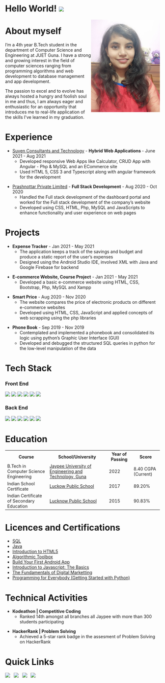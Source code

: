 # Hello World! <img src="https://raw.githubusercontent.com/MartinHeinz/MartinHeinz/master/wave.gif" height="21">

<a href="https://www.linkedin.com/in/shivangi-singh-7a9242183/"><img src="images/WhatsApp Image 2021-09-08 at 00.49.03.jpeg" align="right" height="300"></a>

# About myself

I’m a 4th year B.Tech student in the department of Computer Science and Engineering at JUET Guna. I have a strong and growing interest in the field of
computer sciences ranging from programming algorithms and web development to database management and app development.

The passion to excel and to evolve has always hosted a hungry and foolish soul in me and thus, I am always eager and enthusiastic for an opportunity that
introduces me to real-life application of the skills I've learned in my graduation.


# Experience

<ul>
  <li>
    <a href="https://suvenconsultants.com/">Suven Consultants and Technology</a> - <b>Hybrid Web Applications </b> -                                   <a>June 2021 - Aug 2021</a> 
    <ul>
      <li>
        <a>Developed responsive Web Apps like Calculator, CRUD App with Angular - Php & MySQL and an ECommerce site</a>
      </li>
      <li>
        <a>Used HTML 5, CSS 3 and Typescript along with angular framework for the development</a>
      </li>
    </ul>
  </li>
</ul>

<ul>
  <li>
    <a href="http://www.prashnottar.in/u/">Prashnottar Private Limited</a> - <b>Full Stack Development</b> -                                             <a>Aug 2020 - Oct 2020</a> 
    <ul>
      <li>
        <a>Handled the Full stack development of the dashboard portal and worked for the Full stack development of the company’s website</a>
      </li>
      <li>
        <a>Developed using CSS, HTML, Php, MySQL and JavaScripts to enhance functionality and user experience on web pages</a>
      </li>
    </ul>
  </li>
</ul>


# Projects

<ul>
  <li>
    <b> Expense Tracker</b>  -     <a>Jan 2021 - May 2021</a> 
    <ul>
      <li>
        <a>The application keeps a track of the savings and budget and produce a static report of the user’s expenses</a>
      </li>
      <li>
        <a>Designed using the Android Studio IDE, involved XML with Java and Google Firebase for backend</a>
      </li>
    </ul>
  </li>
</ul>

<ul>
  <li>
    <b> E-commerce Website, Course Project</b>   -               <a>Jan 2021 - May 2021</a> 
    <ul>
      <li>
        <a>Developed a basic e-commerce website using HTML, CSS, Bootstrap, Php, MySQL and Xampp</a>
      </li>
    </ul>
  </li>
</ul>

<ul>
  <li>
    <b> Smart Price</b> -                                      <a>Aug 2020 - Nov 2020</a> 
    <ul>
      <li>
        <a>The website compares the price of electronic products on different e-commerce websites</a>
      </li>
      <li>
        <a>Developed using HTML, CSS, JavaScript and applied concepts of web scrapping using the php libraries</a>
      </li>
    </ul>
  </li>
</ul>

<ul>
  <li>
    <b> Phone Book</b> -                                           <a>Sep 2019 - Nov 2019</a> 
    <ul>
      <li>
        <a>Contemplated and implemented a phonebook and consolidated its logic using python’s Graphic User Interface (GUI)</a>
      </li>
      <li>
        <a>Developed and debugged the structured SQL queries in python for the low-level manipulation of the data</a>
      </li>
    </ul>
  </li>
</ul>

# Tech Stack

### Front End

<img src="https://img.shields.io/badge/HTML5-E34F26?style=for-the-badge&logo=html5&logoColor=white"> <img  src="https://img.shields.io/badge/CSS3-1572B6?style=for-the-badge&logo=css3&logoColor=white"> <img  src="https://img.shields.io/badge/JavaScript-F7DF1E?style=for-the-badge&logo=javascript&logoColor=black"> <img  src="https://img.shields.io/badge/Bootstrap-563D7C?style=for-the-badge&logo=bootstrap&logoColor=white"> <img  src="https://img.shields.io/badge/React-20232A?style=for-the-badge&logo=react&logoColor=61DAFB"> <img src="https://img.shields.io/badge/Android-9FC037?style=for-the-badge&logo=android&logoColor=white">

### Back End

<img src="https://img.shields.io/badge/Flask-000000?style=for-the-badge&logo=flask&logoColor=white"> <img src="https://img.shields.io/badge/Django-103e2e?style=for-the-badge&logo=django&logoColor=white"> <img src="https://img.shields.io/badge/Python-ffd340?style=for-the-badge&logo=python&logoColor=black"> <img src="https://img.shields.io/badge/Java-e11e21?style=for-the-badge&logo=java&logoColor=white"> <img src="https://img.shields.io/badge/PHP-686ca3?style=for-the-badge&logo=php&logoColor=white"> <img src="https://img.shields.io/badge/Firebase-F5820B?style=for-the-badge&logo=firebase&logoColor=FFCB2B">


# Education

<table>
  <tr>
    <th>Course</th>
    <th>School/University</th>
    <th>Year of Passing</th>
    <th>Score</th>
  </tr>
  <tr>
    <td>B.Tech in Computer Science Engineering</td>
    <td><a href="https://www.juet.ac.in/">Jaypee University of Engineering and Technology, Guna</a></td>
    <td>2022</td>
    <td>8.40 CGPA (Current)</td>
  </tr>
  <tr>
    <td>Indian School Certificate</td>
    <td><a href="http://thelps.edu.in/">Luckow Public School</a></td>
    <td>2017</td>
    <td>89.20%</td>
  </tr>
  <tr>
    <td>Indian Certificate of Secondary Education</td>
    <td><a href="http://thelps.edu.in/">Lucknow Public School</a></td>
    <td>2015</td>
    <td>90.83%</td>
  </tr>
 </table>
    

# Licences and Certifications

- [SQL](https://drive.google.com/file/d/1sb0rUWy2-lyTp1r36yKP3CvUwp9P33KU/view?usp=sharing)
- [Java](https://drive.google.com/file/d/1zgXR-BtqLIulyINl92qTtL_ZoqyzD3LV/view?usp=sharing)
- [Introduction to HTML5](https://drive.google.com/file/d/1MGW12l3jDKLaKy1ClDwNjNRiKdnCA8MB/view?usp=sharing)
- [Algorithmic Toolbox](https://drive.google.com/file/d/1rPR7oZXODT-hhZTHYH1vedMKsYTmE9YG/view?usp=sharing)
- [Build Your First Android App](https://drive.google.com/file/d/1BO1RkxLNDaudbu9_GAH4Hu_ue_4nW6mD/view?usp=sharing)
- [Introduction to Javascript: The Basics](https://drive.google.com/file/d/1tlFL85dAXTezzZ54Tv2Be9VvJSspo2A0/view?usp=sharing)
- [The Fundamentals of Digital Marketting](https://drive.google.com/file/d/17yOv1DNfoNUvQaZ0Xv09bNk70LuYh3zW/view?usp=sharing)
- [Programming for Everybody (Getting Started with Python)](https://drive.google.com/file/d/1J0JnYsoIZr5NVpzzNXN6wDb1IQLhMdlt/view?usp=sharing)

# Technical Activities

<ul>
  <li>
    <b> Kodeathon | Competitive Coding</b>          
    <ul>
      <li>
        <a>Ranked 14th amongst all branches all Jaypee with more than 300 students participating</a>
      </li>
    </ul>
  </li>
</ul>

<ul>
  <li>
    <b> HackerRank | Problem Solving</b>                                 
    <ul>
      <li>
        <a>Achieved a 5-star rank badge in the assesment of Problem Solving on HackerRank</a>
      </li>
    </ul>
  </li>
</ul>

# Quick Links

<a href="https://www.linkedin.com/in/shivangi-singh-7a9242183/"><img height="30" src="https://github.com/anirudhbelwadi/anirudhbelwadi/blob/master/images/linkedin.png"></a>&nbsp;&nbsp;
<a href="https://drive.google.com/file/d/1KLePkbEQFjdY6a2ku52tCECHfNxs62cB/view?usp=sharing"><img height="30" src="https://github.com/anirudhbelwadi/anirudhbelwadi/blob/master/images/resume.png"></a>&nbsp;&nbsp;
<a href="mailto:singhshivangi9002@gmail.com"><img height="30" src="https://github.com/anirudhbelwadi/anirudhbelwadi/blob/master/images/email.png"></a>&nbsp;&nbsp;
<a href="https://www.facebook.com/shivangi.rajput.54922"><img height="30" src="https://github.com/anirudhbelwadi/anirudhbelwadi/blob/master/images/facebook.png"></a>&nbsp;&nbsp;


